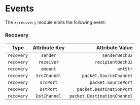 <!--
order: 4
-->

# Events

The `x/recovery` module emits the following event:

### Recovery
| Type       | Attribute Key    | Attribute Value     |
| ---------- | :---------------:| -----------------:  |
| `recovery` | `sender`         | `senderBech32`      |
| `recovery` | `receiver`       | `recipientBech32`   |
| `recovery` | `amount`       | `amtStr`   |
| `recovery` | `SrcChannel`       | `packet.SourceChannel`   |
| `recovery` | `srcPort`       | `packet.SourcePort`   |
| `recovery` | `DstPort`       | `packet.DestinationPort`   |
| `recovery` | `DstChannel`       | `packet.DestinationChannel`   |

